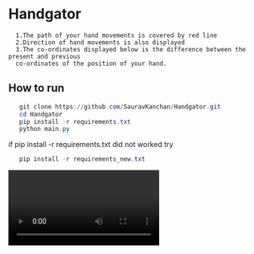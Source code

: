 # Handgator #
      1.The path of your hand movements is covered by red line
      2.Direction of hand movements is also displayed
      3.The co-ordinates displayed below is the difference between the present and previous 
      co-ordinates of the position of your hand.
## How to run ##
```powershell
   git clone https://github.com/SauravKanchan/Handgator.git
   cd Handgator
   pip install -r requirements.txt
   python main.py
```
if pip install -r requirements.txt did not worked try
```powershell
   pip install -r requirements_new.txt
```
<video>

